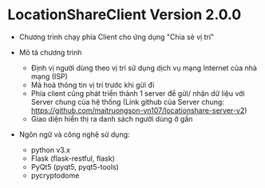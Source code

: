 # LocationShareClient Version 2.0.0

* Chương trình chạy phía Client cho ứng dụng "Chia sẻ vị trí"
* Mô tả chương trình
    - Định vị người dùng theo vị trí sử dụng dịch vụ mạng Internet của nhà mạng (ISP)
    - Mã hoá thông tin vị trí trước khi gửi đi
    - Phía client cũng phát triển thành 1 server để gửi/ nhận dữ liệu với Server chung của hệ thống (Link github của Server chung: https://github.com/maitruongson-vn107/locationshare-server-v2)
    - Giao diện hiển thị ra danh sách người dùng ở gần
    
* Ngôn ngữ và công nghệ sử dụng:
  - python v3.x
  - Flask (flask-restful, flask)
  - PyQt5 (pyqt5, pyqt5-tools)
  - pycryptodome
  
